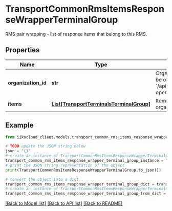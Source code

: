 # TransportCommonRmsItemsResponseWrapperTerminalGroup

RMS pair wrapping - list of response items that belong to this RMS.

## Properties

Name | Type | Description | Notes
------------ | ------------- | ------------- | -------------
**organization_id** | **str** | Organization ID.                Can be obtained by &#x60;/api/1/organizations&#x60; operation. | 
**items** | [**List[TransportTerminalsTerminalGroup]**](TransportTerminalsTerminalGroup.md) | Items for organization. | 

## Example

```python
from iikocloud_client.models.transport_common_rms_items_response_wrapper_terminal_group import TransportCommonRmsItemsResponseWrapperTerminalGroup

# TODO update the JSON string below
json = "{}"
# create an instance of TransportCommonRmsItemsResponseWrapperTerminalGroup from a JSON string
transport_common_rms_items_response_wrapper_terminal_group_instance = TransportCommonRmsItemsResponseWrapperTerminalGroup.from_json(json)
# print the JSON string representation of the object
print(TransportCommonRmsItemsResponseWrapperTerminalGroup.to_json())

# convert the object into a dict
transport_common_rms_items_response_wrapper_terminal_group_dict = transport_common_rms_items_response_wrapper_terminal_group_instance.to_dict()
# create an instance of TransportCommonRmsItemsResponseWrapperTerminalGroup from a dict
transport_common_rms_items_response_wrapper_terminal_group_from_dict = TransportCommonRmsItemsResponseWrapperTerminalGroup.from_dict(transport_common_rms_items_response_wrapper_terminal_group_dict)
```
[[Back to Model list]](../README.md#documentation-for-models) [[Back to API list]](../README.md#documentation-for-api-endpoints) [[Back to README]](../README.md)



